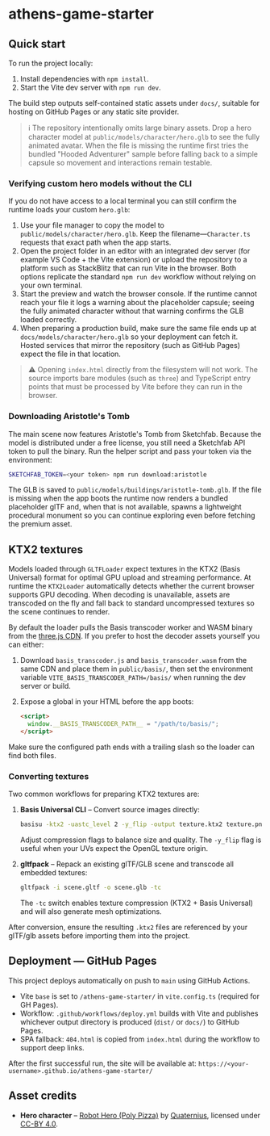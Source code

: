 # athens-game-starter

## Quick start

To run the project locally:

1. Install dependencies with `npm install`.
2. Start the Vite dev server with `npm run dev`.

The build step outputs self-contained static assets under `docs/`, suitable for
hosting on GitHub Pages or any static site provider.

> ℹ️ The repository intentionally omits large binary assets. Drop a hero
> character model at `public/models/character/hero.glb` to see the fully animated
> avatar. When the file is missing the runtime first tries the bundled
> "Hooded Adventurer" sample before falling back to a simple capsule so movement
> and interactions remain testable.

### Verifying custom hero models without the CLI

If you do not have access to a local terminal you can still confirm the runtime
loads your custom `hero.glb`:

1. Use your file manager to copy the model to
   `public/models/character/hero.glb`. Keep the filename—`Character.ts` requests
   that exact path when the app starts.
2. Open the project folder in an editor with an integrated dev server (for
   example VS Code + the Vite extension) or upload the repository to a platform
   such as StackBlitz that can run Vite in the browser. Both options replicate
   the standard `npm run dev` workflow without relying on your own terminal.
3. Start the preview and watch the browser console. If the runtime cannot reach
   your file it logs a warning about the placeholder capsule; seeing the fully
   animated character without that warning confirms the GLB loaded correctly.
4. When preparing a production build, make sure the same file ends up at
   `docs/models/character/hero.glb` so your deployment can fetch it. Hosted
   services that mirror the repository (such as GitHub Pages) expect the file in
   that location.

> ⚠️ Opening `index.html` directly from the filesystem will not work. The source
> imports bare modules (such as `three`) and TypeScript entry points that must be
> processed by Vite before they can run in the browser.

### Downloading Aristotle's Tomb

The main scene now features Aristotle's Tomb from Sketchfab. Because the model
is distributed under a free license, you still need a Sketchfab API token to
pull the binary. Run the helper script and pass your token via the environment:

```bash
SKETCHFAB_TOKEN=<your token> npm run download:aristotle
```

The GLB is saved to `public/models/buildings/aristotle-tomb.glb`. If the file is
missing when the app boots the runtime now renders a bundled placeholder glTF
and, when that is not available, spawns a lightweight procedural monument so you
can continue exploring even before fetching the premium asset.

## KTX2 textures

Models loaded through `GLTFLoader` expect textures in the KTX2 (Basis Universal)
format for optimal GPU upload and streaming performance. At runtime the
`KTX2Loader` automatically detects whether the current browser supports GPU
decoding. When decoding is unavailable, assets are transcoded on the fly and
fall back to standard uncompressed textures so the scene continues to render.

By default the loader pulls the Basis transcoder worker and WASM binary from the
[three.js CDN](https://unpkg.com/three@0.160.0/examples/jsm/libs/basis/). If you
prefer to host the decoder assets yourself you can either:

1. Download `basis_transcoder.js` and `basis_transcoder.wasm` from the same CDN
   and place them in `public/basis/`, then set the environment variable
   `VITE_BASIS_TRANSCODER_PATH=/basis/` when running the dev server or build.
2. Expose a global in your HTML before the app boots:

   ```html
   <script>
     window.__BASIS_TRANSCODER_PATH__ = "/path/to/basis/";
   </script>
   ```

Make sure the configured path ends with a trailing slash so the loader can find
both files.

### Converting textures

Two common workflows for preparing KTX2 textures are:

1. **Basis Universal CLI** – Convert source images directly:

   ```bash
   basisu -ktx2 -uastc_level 2 -y_flip -output texture.ktx2 texture.png
   ```

   Adjust compression flags to balance size and quality. The `-y_flip` flag is
   useful when your UVs expect the OpenGL texture origin.

2. **gltfpack** – Repack an existing glTF/GLB scene and transcode all embedded
   textures:

   ```bash
   gltfpack -i scene.gltf -o scene.glb -tc
   ```

   The `-tc` switch enables texture compression (KTX2 + Basis Universal) and
   will also generate mesh optimizations.

After conversion, ensure the resulting `.ktx2` files are referenced by your
glTF/glb assets before importing them into the project.

## Deployment — GitHub Pages

This project deploys automatically on push to `main` using GitHub Actions.

- Vite `base` is set to `/athens-game-starter/` in `vite.config.ts` (required for GH Pages).
- Workflow: `.github/workflows/deploy.yml` builds with Vite and publishes whichever output directory is produced
  (`dist/` or `docs/`) to GitHub Pages.
- SPA fallback: `404.html` is copied from `index.html` during the workflow to support deep links.

After the first successful run, the site will be available at:
`https://<your-username>.github.io/athens-game-starter/`

## Asset credits

- **Hero character** – [Robot Hero (Poly Pizza)](https://poly.pizza/m/y9KWOVG21R) by [Quaternius](https://poly.pizza/u/Quaternius), licensed under [CC-BY 4.0](https://creativecommons.org/licenses/by/4.0/).
